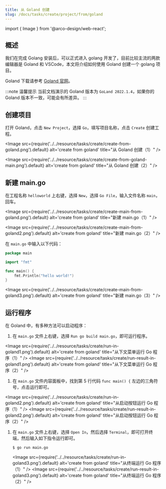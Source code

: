 ```yaml
---
title: 从 Goland 创建
slug: /docs/tasks/create/project/from/goland
---
```


import { Image } from '@arco-design/web-react';

## 概述

我们在完成 Golang 安装后，可以正式进入 golang 开发了，目前比较主流的两款编辑器是 Goland 和 VSCode，本文将介绍如何使用 Goland 创建一个 golang 项目。

Goland 下载请参考 [Goland 官网](https://www.jetbrains.com/go/)。

:::note 温馨提示
当前文档演示的 Goland 版本为 `GoLand 2022.1.4`，如果你的 Goland 版本不一致，可能会有所差异。
:::

## 创建项目

打开 Goland，点击 `New Project`，选择 `Go`，填写项目名称，点击 `Create` 创建工程。

<Image
      src={require('../../resource/tasks/create/create-from-goland.png').default}
      alt='create from goland'
      title="从 Goland 创建（1）"
/>

<Image
      src={require('../../resource/tasks/create/create-from-goland-main.png').default}
      alt='create from goland'
      title="从 Goland 创建（2）"
/>

## 新建 main.go

在工程名称 `helloworld` 上右键，选择 `New`，选择 `Go File`，输入文件名称 `main`，回车。

<Image
      src={require('../../resource/tasks/create/create-main-from-goland.png').default}
      alt='create from goland'
      title="新建 main.go（1）"
/>

<Image
      src={require('../../resource/tasks/create/create-main-from-goland2.png').default}
      alt='create from goland'
      title="新建 main.go（2）"
/>

在 `main.go` 中输入以下代码：

```go
package main

import "fmt"

func main() {
	fmt.Println("hello world!")
}

```

<Image
      src={require('../../resource/tasks/create/create-main-from-goland3.png').default}
      alt='create from goland'
      title="新建 main.go（3）"
/>

## 运行程序

在 Goland 中，有多种方法可以启动程序：

1. 在 `main.go` 文件上右键，选择 `Run go build main.go`，即可运行程序。

<Image
      src={require('../../resource/tasks/create/run-in-goland1.png').default}
      alt='create from goland'
      title="从下文菜单运行 Go 程序（1）"
/>
<Image
      src={require('../../resource/tasks/create/run-result-in-goland1.png').default}
      alt='create from goland'
      title="从下文菜单运行 Go 程序（2）"
/>

1. 在 `main.go` 文件内容面板中，找到第 5 行代码 `func main() {` 左边的三角符号，点击运行即可。

<Image
      src={require('../../resource/tasks/create/run-in-goland2.png').default}
      alt='create from goland'
      title="从启动按钮运行 Go 程序（1）"
/>
<Image
      src={require('../../resource/tasks/create/run-result-in-goland2.png').default}
      alt='create from goland'
      title="从启动按钮运行 Go 程序（2）"
/>

1. 在 `main.go` 文件上右键，选择 `Open In`，然后选择 `Terminal`，即可打开终端，然后输入如下指令运行即可。

    ```bash
    $ go run main.go
    ```

    <Image
      src={require('../../resource/tasks/create/run-in-goland3.png').default}
      alt='create from goland'
      title="从终端运行 Go 程序（1）"
    />
    <Image
        src={require('../../resource/tasks/create/run-result-in-goland3.png').default}
        alt='create from goland'
        title="从终端运行 Go 程序（2）"
    />
